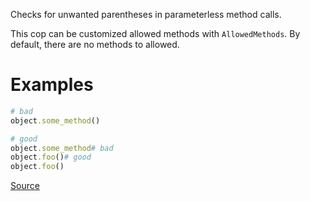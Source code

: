 
Checks for unwanted parentheses in parameterless method calls.

This cop can be customized allowed methods with `AllowedMethods`.
By default, there are no methods to allowed.

# Examples

```ruby
# bad
object.some_method()

# good
object.some_method# bad
object.foo()# good
object.foo()
```

[Source](http://www.rubydoc.info/gems/rubocop/RuboCop/Cop/Style/MethodCallWithoutArgsParentheses)